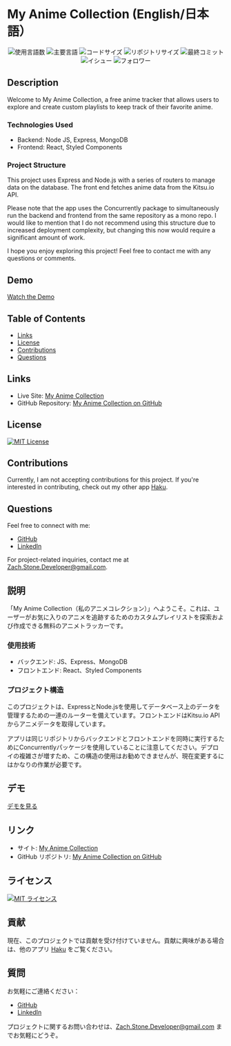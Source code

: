 
# My Anime Collection (English/日本語）

<p align="center">
 <img src="https://img.shields.io/github/languages/count/ZacharyTStone/My-Anime-Collection?style=plastic" alt="使用言語数" />
 <img src="https://img.shields.io/github/languages/top/ZacharyTStone/My-Anime-Collection?style=plastic&labelColor=yellow" alt="主要言語" />
 <img src="https://img.shields.io/github/languages/code-size/ZacharyTStone/My-Anime-Collection?style=plastic" alt="コードサイズ" />
 <img src="https://img.shields.io/github/repo-size/ZacharyTStone/My-Anime-Collection?style=plastic" alt="リポジトリサイズ" /> 
 <img src="https://img.shields.io/github/last-commit/ZacharyTStone/My-Anime-Collection?style=plastic" alt="最終コミット" /> 
 <img src="https://img.shields.io/github/issues/ZacharyTStone/My-Anime-Collection?style=plastic" alt="イシュー" /> 
 <img src="https://img.shields.io/github/followers/ZacharyTStone?style=social" alt="フォロワー" /> 
</p>

## Description

Welcome to My Anime Collection, a free anime tracker that allows users to explore and create custom playlists to keep track of their favorite anime.

### Technologies Used

- Backend: Node JS, Express, MongoDB
- Frontend: React, Styled Components

### Project Structure

This project uses Express and Node.js with a series of routers to manage data on the database. The front end fetches anime data from the Kitsu.io API.

Please note that the app uses the Concurrently package to simultaneously run the backend and frontend from the same repository as a mono repo. I would like to mention that I do not recommend using this structure due to increased deployment complexity, but changing this now would require a significant amount of work.

I hope you enjoy exploring this project! Feel free to contact me with any questions or comments.

## Demo

[Watch the Demo](https://youtu.be/YVlIq4clxxk)

## Table of Contents

- [Links](#links)
- [License](#license)
- [Contributions](#contributions)
- [Questions](#questions)

## Links

- Live Site: [My Anime Collection](https://my-anime-collection.herokuapp.com)
- GitHub Repository: [My Anime Collection on GitHub](https://github.com/ZacharyTStone/My-Anime-Collection)

## License

[![MIT License](https://img.shields.io/badge/license-MIT-green?style=plastic)](https://github.com/git/git-scm.com/blob/main/MIT-LICENSE.txt)

## Contributions

Currently, I am not accepting contributions for this project. If you're interested in contributing, check out my other app [Haku](https://github.com/ZacharyTStone/haku).

## Questions

Feel free to connect with me:

- [GitHub](https://github.com/ZacharyTStone)
- [LinkedIn](https://www.linkedin.com/in/zach-stone-45b649211/)

For project-related inquiries, contact me at Zach.Stone.Developer@gmail.com.

## 説明

「My Anime Collection（私のアニメコレクション）」へようこそ。これは、ユーザーがお気に入りのアニメを追跡するためのカスタムプレイリストを探索および作成できる無料のアニメトラッカーです。

### 使用技術

- バックエンド: JS、Express、MongoDB
- フロントエンド: React、Styled Components

### プロジェクト構造

このプロジェクトは、ExpressとNode.jsを使用してデータベース上のデータを管理するための一連のルーターを備えています。フロントエンドはKitsu.io APIからアニメデータを取得しています。

アプリは同じリポジトリからバックエンドとフロントエンドを同時に実行するためにConcurrentlyパッケージを使用していることに注意してください。デプロイの複雑さが増すため、この構造の使用はお勧めできませんが、現在変更するにはかなりの作業が必要です。

## デモ

[デモを見る](https://youtu.be/YVlIq4clxxk)

## リンク

- サイト: [My Anime Collection](https://my-anime-collection.herokuapp.com)
- GitHub リポジトリ: [My Anime Collection on GitHub](https://github.com/ZacharyTStone/My-Anime-Collection)

## ライセンス

[![MIT ライセンス](https://img.shields.io/badge/license-MIT-green?style=plastic)](https://github.com/git/git-scm.com/blob/main/MIT-LICENSE.txt)

## 貢献

現在、このプロジェクトでは貢献を受け付けていません。貢献に興味がある場合は、他のアプリ [Haku](https://github.com/ZacharyTStone/haku) をご覧ください。

## 質問

お気軽にご連絡ください：

- [GitHub](https://github.com/ZacharyTStone)
- [LinkedIn](https://www.linkedin.com/in/zach-stone-45b649211/)

プロジェクトに関するお問い合わせは、Zach.Stone.Developer@gmail.com までお気軽にどうぞ。
